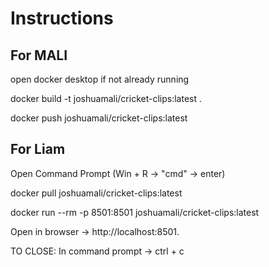 # Instructions

## For MALI

open docker desktop if not already running

docker build -t joshuamali/cricket-clips:latest .

docker push joshuamali/cricket-clips:latest

## For Liam

Open Command Prompt (Win + R -> "cmd" -> enter)

docker pull joshuamali/cricket-clips:latest

docker run --rm -p 8501:8501 joshuamali/cricket-clips:latest

Open in browser -> http://localhost:8501.

TO CLOSE: In command prompt -> ctrl + c